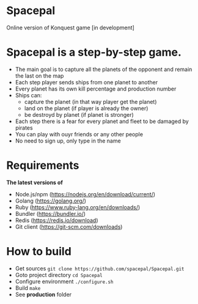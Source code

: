 # Spacepal
Online version of Konquest game [in development]

# Spacepal is a step-by-step game.
* The main goal is to capture all the planets of the opponent and remain the last on the map
* Each step player sends ships from one planet to another
* Every planet has its own kill percentage and production number
* Ships can:
  * capture the planet (in that way player get the planet)
  * land on the planet (if player is already the owner)
  * be destroyd by planet (if planet is stronger)
* Each step there is a fear for every planet and fleet to be damaged by pirates
* You can play with ouyr friends or any other people
* No need to sign up, only type in the name

# Requirements
**The latest versions of**
- Node.js/npm (https://nodejs.org/en/download/current/)
- Golang (https://golang.org/)
- Ruby (https://www.ruby-lang.org/en/downloads/)
- Bundler (https://bundler.io/)
- Redis (https://redis.io/download)
- Git client (https://git-scm.com/downloads)

# How to build
- Get sources `git clone https://github.com/spacepal/Spacepal.git`
- Goto project directory `cd Spacepal`
- Configure environment `./configure.sh`
- Build `make`
- See **__production__** folder